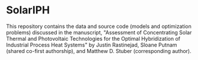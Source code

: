 # SolarIPH
This repository contains the data and source code (models and optimization problems) discussed in the manuscript, "Assessment of Concentrating Solar Thermal 
and Photovoltaic Technologies for the Optimal Hybridization of Industrial Process Heat Systems" by Justin Rastinejad, Sloane Putnam (shared co-first authorship), and Matthew D. Stuber (corresponding author).

